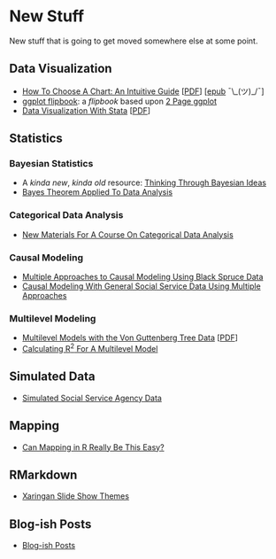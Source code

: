 # New Stuff

New stuff that is going to get moved somewhere else at some point.

## Data Visualization

* [How To Choose A Chart: An Intuitive Guide](https://agrogan1.github.io/newstuff/how-to-choose-a-chart-intuitive/how-to-choose-a-chart-intuitive.html) [[PDF](https://agrogan1.github.io/newstuff/how-to-choose-a-chart-intuitive/how-to-choose-a-chart-intuitive.pdf)] [[epub](https://agrogan1.github.io/newstuff/how-to-choose-a-chart-intuitive/how-to-choose-a-chart-intuitive.epub) ¯\\\_(ツ)_/¯]
* [ggplot flipbook](https://agrogan1.github.io/newstuff/ggplot-flipbook/ggplot-flipbook.html#1): a *flipbook* based upon [2 Page ggplot](https://agrogan1.github.io/R/two-page-ggplot2/two-page-ggplot2.pdf)
* [Data Visualization With Stata](https://agrogan1.github.io/newstuff/data-visualization-with-Stata/data-visualization-with-Stata-slidy.html) [[PDF](https://agrogan1.github.io/newstuff/data-visualization-with-Stata/data-visualization-with-Stata.pdf)]

## Statistics

### Bayesian Statistics

* A *kinda new*, *kinda old* resource: [Thinking Through Bayesian Ideas](https://agrogan.shinyapps.io/Thinking-Through-Bayes/)
* [Bayes Theorem Applied To Data Analysis](https://agrogan1.github.io/newstuff/Bayes-theorem/Bayes-theorem.html)

### Categorical Data Analysis

* [New Materials For A Course On Categorical Data Analysis](https://agrogan1.github.io/newstuff/categorical/)

### Causal Modeling

* [Multiple Approaches to Causal Modeling Using Black Spruce Data](https://agrogan1.github.io/newstuff/spruce/spruce-slidy.html)
* [Causal Modeling With General Social Service Data Using Multiple Approaches](https://agrogan1.github.io/newstuff/causal-modeling/causal-modeling-slidy.html)

### Multilevel Modeling

* [Multilevel Models with the Von Guttenberg Tree Data](https://agrogan1.github.io/newstuff/mlm-gutten/mlm-gutten.html) [[PDF](https://agrogan1.github.io/newstuff/mlm-gutten/mlm-gutten.pdf)]
* [Calculating R<sup>2</sup> For A Multilevel Model](https://agrogan1.github.io/newstuff/mlm-R2-gutten/mlm-R2-gutten.html)

## Simulated Data

* [Simulated Social Service Agency Data](./social-service-agency)

## Mapping

* [Can Mapping in R Really Be This Easy?](https://agrogan1.github.io/newstuff/can-mapping-in-R-be-this-easy/can-mapping-in-R-be-this-easy.html)

## RMarkdown

* [Xaringan Slide Show Themes](./xaringan-themes)

## Blog-ish Posts

* [Blog-ish Posts](https://agrogan1.github.io/newstuff/myposts)



